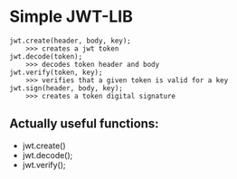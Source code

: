 # Simple JWT-LIB

    jwt.create(header, body, key);      
        >>> creates a jwt token
    jwt.decode(token);
        >>> decodes token header and body
    jwt.verify(token, key);
        >>> verifies that a given token is valid for a key
    jwt.sign(header, body, key);
        >>> creates a token digital signature

## Actually useful functions:
* jwt.create()
* jwt.decode();
* jwt.verify();